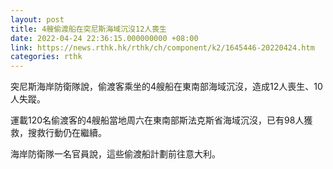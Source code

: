 ```yaml
---
layout: post
title: 4艘偷渡船在突尼斯海域沉沒12人喪生
date: 2022-04-24 22:36:15.000000000 +08:00
link: https://news.rthk.hk/rthk/ch/component/k2/1645446-20220424.htm
categories: rthk
---
```


突尼斯海岸防衛隊說，偷渡客乘坐的4艘船在東南部海域沉沒，造成12人喪生、10人失蹤。

運載120名偷渡客的4艘船當地周六在東南部斯法克斯省海域沉沒，已有98人獲救，搜救行動仍在繼續。

海岸防衛隊一名官員說，這些偷渡船計劃前往意大利。
